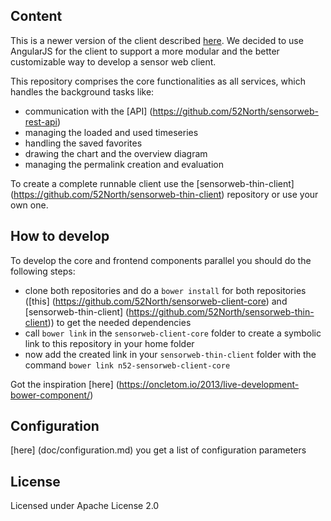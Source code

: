 ## Content
This is a newer version of the client described [here](http://blog.52north.org/2015/04/13/52north-javascript-sos-client-1-0-official-release/). We decided to use AngularJS for the client to support a more modular and the better customizable way to develop a sensor web client.

This repository comprises the core functionalities as all services, which handles the background tasks like:

* communication with the [API] (https://github.com/52North/sensorweb-rest-api)
* managing the loaded and used timeseries
* handling the saved favorites
* drawing the chart and the overview diagram
* managing the permalink creation and evaluation

To create a complete runnable client use the [sensorweb-thin-client] (https://github.com/52North/sensorweb-thin-client) repository or use your own one.

## How to develop

To develop the core and frontend components parallel you should do the following steps: 

 * clone both repositories and do a `bower install` for both repositories ([this] (https://github.com/52North/sensorweb-client-core) and [sensorweb-thin-client] (https://github.com/52North/sensorweb-thin-client)) to get the needed dependencies
 * call `bower link` in the `sensorweb-client-core` folder to create a symbolic link to this repository in your home folder 
 * now add the created link in your `sensorweb-thin-client` folder with the command `bower link n52-sensorweb-client-core`

Got the inspiration [here] (https://oncletom.io/2013/live-development-bower-component/)

## Configuration

[here] (doc/configuration.md) you get a list of configuration parameters

## License

Licensed under Apache License 2.0